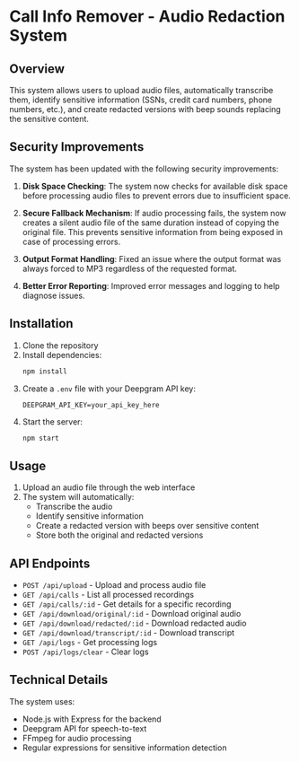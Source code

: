 # Call Info Remover - Audio Redaction System

## Overview

This system allows users to upload audio files, automatically transcribe them, identify sensitive information (SSNs, credit card numbers, phone numbers, etc.), and create redacted versions with beep sounds replacing the sensitive content.

## Security Improvements

The system has been updated with the following security improvements:

1. **Disk Space Checking**: The system now checks for available disk space before processing audio files to prevent errors due to insufficient space.

2. **Secure Fallback Mechanism**: If audio processing fails, the system now creates a silent audio file of the same duration instead of copying the original file. This prevents sensitive information from being exposed in case of processing errors.

3. **Output Format Handling**: Fixed an issue where the output format was always forced to MP3 regardless of the requested format.

4. **Better Error Reporting**: Improved error messages and logging to help diagnose issues.

## Installation

1. Clone the repository
2. Install dependencies:
   ```bash
   npm install
   ```
3. Create a `.env` file with your Deepgram API key:
   ```
   DEEPGRAM_API_KEY=your_api_key_here
   ```
4. Start the server:
   ```bash
   npm start
   ```

## Usage

1. Upload an audio file through the web interface
2. The system will automatically:
   - Transcribe the audio
   - Identify sensitive information
   - Create a redacted version with beeps over sensitive content
   - Store both the original and redacted versions

## API Endpoints

- `POST /api/upload` - Upload and process audio file
- `GET /api/calls` - List all processed recordings
- `GET /api/calls/:id` - Get details for a specific recording
- `GET /api/download/original/:id` - Download original audio
- `GET /api/download/redacted/:id` - Download redacted audio
- `GET /api/download/transcript/:id` - Download transcript
- `GET /api/logs` - Get processing logs
- `POST /api/logs/clear` - Clear logs

## Technical Details

The system uses:
- Node.js with Express for the backend
- Deepgram API for speech-to-text
- FFmpeg for audio processing
- Regular expressions for sensitive information detection
